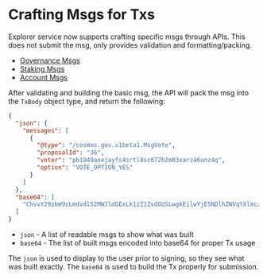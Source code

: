 # Crafting Msgs for Txs

Explorer service now supports crafting specific msgs through APIs. This does not submit the msg, only provides validation 
and formatting/packing.

* [Governance Msgs](Gov%20Msgs.md)
* [Staking Msgs](Staking%20Msgs.md)
* [Account Msgs](Account%20Msgs.md)

After validating and building the basic msg, the API will pack the msg into the `TxBody` object type, and return the following:
```json
{
  "json": {
    "messages": [
      {
        "@type": "/cosmos.gov.v1beta1.MsgVote",
        "proposalId": "36",
        "voter": "pb1949aeejayfs4srtl8sc672h2m03xarz46unz4q",
        "option": "VOTE_OPTION_YES"
      }
    ]
  },
  "base64": [
    "ChsvY29zbW9zLmdvdi52MWJldGExLk1zZ1ZvdGUSLwgkEilwYjE5NDlhZWVqYXlmczRzcnRsOHNjNjcyaDJtMDN4YXJ6NDZ1bno0cRgB"
  ]
}
```
* `json` - A list of readable msgs to show what was built
* `base64` - The list of built msgs encoded into base64 for proper Tx usage

The `json` is used to display to the user prior to signing, so they see what was built exactly. The `base64` is used to 
build the Tx properly for submission.


